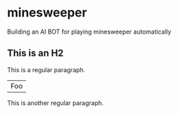 # minesweeper
Building an AI BOT for playing minesweeper automatically
## This is an H2
This is a regular paragraph.

<table>
    <tr>
        <td>Foo</td>
    </tr>
</table>

This is another regular paragraph.
